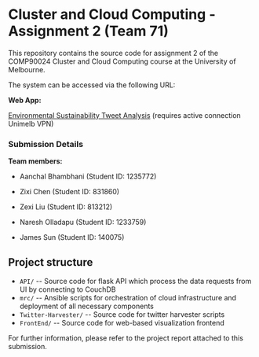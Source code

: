 # Cluster and Cloud Computing - Assignment 2 (Team 71)
This repository contains the source code for assignment 2 of the COMP90024 Cluster and Cloud Computing course at the University of Melbourne.

The system can be accessed via the following URL: 

**Web App:** 

[Environmental Sustainability Tweet Analysis](http://172.26.134.11/) (requires active connection Unimelb VPN)




### Submission Details

**Team members:**

- Aanchal Bhambhani (Student ID: 1235772)

- Zixi Chen (Student ID: 831860)

- Zexi Liu (Student ID: 813212)

- Naresh Olladapu (Student ID: 1233759)

- James Sun (Student ID: 140075)



## Project structure

* `API/` -- Source code for flask API which process the data requests from UI by connecting to CouchDB
* `mrc/` -- Ansible scripts for orchestration of cloud infrastructure and deployment of all necessary components 
* `Twitter-Harvester/` -- Source code for twitter harvester scripts
* `FrontEnd/` -- Source code for web-based visualization frontend


For further information, please refer to the project report attached to this submission.
